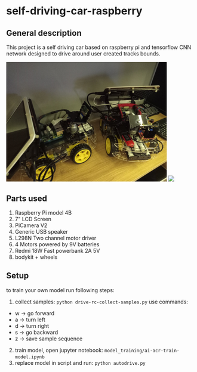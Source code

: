 # self-driving-car-raspberry

## General description
This project is a self driving car based on raspberry pi and tensorflow CNN network designed to drive around user created tracks bounds.


<img src="./gallery/raspberry_pi_car.jpg" width="430"/>
<img src="./gallery/self_driving.gif" width="430"/>


## Parts used
1. Raspberry Pi model 4B
2. 7" LCD Screen
3. PiCamera V2
4. Generic USB speaker
5. L298N Two channel motor driver
6. 4 Motors powered by 9V batteries
7. Redmi 18W Fast powerbank 2A 5V
8. bodykit + wheels

## Setup
to train your own model run following steps:
1. collect samples: 
`python drive-rc-collect-samples.py`
use commands:
- w -> go forward
- a -> turn left
- d -> turn right
- s -> go backward
- z -> save sample sequence
2. train model, open jupyter notebook: 
`model_training/ai-acr-train-model.ipynb`
3. replace model in script and run:
`python autodrive.py`

   


